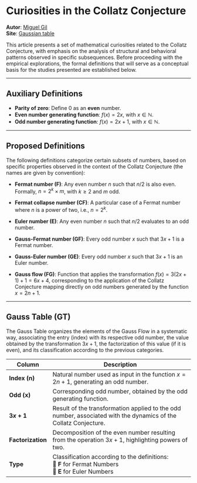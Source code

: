 # Curiosities in the Collatz Conjecture

**Autor**: <a href="https://mgil-portfolio.netlify.app/" target="_blank">Miguel Gil</a> <br>
**Site**: <a href="http://127.0.0.1:5500/gauss_table.html" target="_blank">Gaussian table</a>

This article presents a set of mathematical curiosities related to the Collatz Conjecture, with emphasis on the analysis of structural and behavioral patterns observed in specific subsequences. Before proceeding with the empirical explorations, the formal definitions that will serve as a conceptual basis for the studies presented are established below.

---

## Auxiliary Definitions

- **Parity of zero**: Define 0 as an **even** number.
- **Even number generating function**: $f(x) = 2x$, with $x \in \mathbb{N}$.
- **Odd number generating function**: $f(x) = 2x + 1$, with $x \in \mathbb{N}$.

---

## Proposed Definitions

The following definitions categorize certain subsets of numbers, based on specific properties observed in the context of the Collatz Conjecture (the names are given by convention):

- **Fermat number (F)**: Any even number $n$ such that $n / 2$ is also even. Formally, $n = 2^k \times m$, with $k \geq 2$ and $m$ odd.

- **Fermat collapse number (CF)**: A particular case of a Fermat number where $n$ is a power of two, i.e., $n = 2^k$.

- **Euler number (E)**: Any even number $n$ such that $n / 2$ evaluates to an odd number.

- **Gauss-Fermat number (GF)**: Every odd number $x$ such that $3x + 1$ is a Fermat number.

- **Gauss-Euler number (GE)**: Every odd number $x$ such that $3x + 1$ is an Euler number.

- **Gauss flow (FG)**: Function that applies the transformation $f(x) = 3(2x + 1) + 1 = 6x + 4$, corresponding to the application of the Collatz Conjecture mapping directly on odd numbers generated by the function $x = 2n + 1$.

---

## Gauss Table (GT)

The Gauss Table organizes the elements of the Gauss Flow in a systematic way, associating the entry (index) with its respective odd number, the value obtained by the transformation $3x + 1$, the factorization of this value (if it is even), and its classification according to the previous categories.


| **Column** | **Description** |
|-------------------|--------------------------------------------------------------------------------|
| **Index (n)** | Natural number used as input in the function $x = 2n + 1$, generating an odd number. |
| **Odd (x)** | Corresponding odd number, obtained by the odd generating function. |
| **$3x + 1$** | Result of the transformation applied to the odd number, associated with the dynamics of the Collatz Conjecture. |
| **Factorization** | Decomposition of the even number resulting from the operation $3x + 1$, highlighting powers of two. |
| **Type** | Classification according to the definitions: <br> 🔹 **F** for Fermat Numbers <br> 🔸 **E** for Euler Numbers |